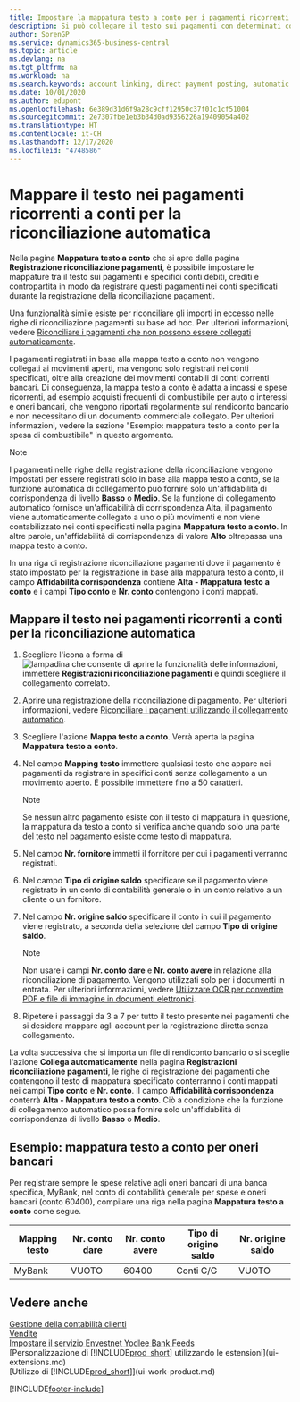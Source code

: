 ```yaml
---
title: Impostare la mappatura testo a conto per i pagamenti ricorrenti | Documenti Microsoft
description: Si può collegare il testo sui pagamenti con determinati conti, in modo che i pagamenti vengano registrati nei conti quando si effettua la registrazione riconciliazione pagamenti.
author: SorenGP
ms.service: dynamics365-business-central
ms.topic: article
ms.devlang: na
ms.tgt_pltfrm: na
ms.workload: na
ms.search.keywords: account linking, direct payment posting, automatic payment processing, reconcile payment, recurring expense, recurring cash receipt
ms.date: 10/01/2020
ms.author: edupont
ms.openlocfilehash: 6e389d31d6f9a28c9cff12950c37f01c1cf51004
ms.sourcegitcommit: 2e7307fbe1eb3b34d0ad9356226a19409054a402
ms.translationtype: HT
ms.contentlocale: it-CH
ms.lasthandoff: 12/17/2020
ms.locfileid: "4748586"
---
```

# <a name="map-text-on-recurring-payments-to-accounts-for-automatic-reconciliation"></a>Mappare il testo nei pagamenti ricorrenti a conti per la riconciliazione automatica
Nella pagina **Mappatura testo a conto** che si apre dalla pagina **Registrazione riconciliazione pagamenti**, è possibile impostare le mappature tra il testo sui pagamenti e specifici conti debiti, crediti e contropartita in modo da registrare questi pagamenti nei conti specificati durante la registrazione della riconciliazione pagamenti.

Una funzionalità simile esiste per riconciliare gli importi in eccesso nelle righe di riconciliazione pagamenti su base ad hoc. Per ulteriori informazioni, vedere [Riconciliare i pagamenti che non possono essere collegati automaticamente](receivables-how-reconcile-payments-cannot-apply-auto.md).

I pagamenti registrati in base alla mappa testo a conto non vengono collegati ai movimenti aperti, ma vengono solo registrati nei conti specificati, oltre alla creazione dei movimenti contabili di conti correnti bancari. Di conseguenza, la mappa testo a conto è adatta a incassi e spese ricorrenti, ad esempio acquisti frequenti di combustibile per auto o interessi e oneri bancari, che vengono riportati regolarmente sul rendiconto bancario e non necessitano di un documento commerciale collegato. Per ulteriori informazioni, vedere la sezione "Esempio: mappatura testo a conto per la spesa di combustibile" in questo argomento.

> [!NOTE]  
>   I pagamenti nelle righe della registrazione della riconciliazione vengono impostati per essere registrati solo in base alla mappa testo a conto, se la funzione automatica di collegamento può fornire solo un'affidabilità di corrispondenza di livello **Basso** o **Medio**. Se la funzione di collegamento automatico fornisce un'affidabilità di corrispondenza Alta, il pagamento viene automaticamente collegato a uno o più movimenti e non viene contabilizzato nei conti specificati nella pagina **Mappatura testo a conto**. In altre parole, un'affidabilità di corrispondenza di valore **Alto** oltrepassa una mappa testo a conto.

In una riga di registrazione riconciliazione pagamenti dove il pagamento è stato impostato per la registrazione in base alla mappatura testo a conto, il campo **Affidabilità corrispondenza** contiene **Alta - Mappatura testo a conto** e i campi **Tipo conto** e **Nr. conto** contengono i conti mappati.

## <a name="to-map-text-on-recurring-payments-to-accounts-for-automatic-reconciliation"></a>Mappare il testo nei pagamenti ricorrenti a conti per la riconciliazione automatica
1. Scegliere l'icona a forma di ![lampadina che consente di aprire la funzionalità delle informazioni](media/ui-search/search_small.png "Informazioni sull'operazione che si desidera eseguire"), immettere **Registrazioni riconciliazione pagamenti** e quindi scegliere il collegamento correlato.
2. Aprire una registrazione della riconciliazione di pagamento. Per ulteriori informazioni, vedere [Riconciliare i pagamenti utilizzando il collegamento automatico](receivables-how-reconcile-payments-auto-application.md).
3. Scegliere l'azione **Mappa testo a conto**. Verrà aperta la pagina **Mappatura testo a conto**.
4. Nel campo **Mapping testo** immettere qualsiasi testo che appare nei pagamenti da registrare in specifici conti senza collegamento a un movimento aperto. È possibile immettere fino a 50 caratteri.

    > [!NOTE]  
    >   Se nessun altro pagamento esiste con il testo di mappatura in questione, la mappatura da testo a conto si verifica anche quando solo una parte del testo nel pagamento esiste come testo di mappatura.
5. Nel campo **Nr. fornitore** immetti il fornitore per cui i pagamenti verranno registrati.
6. Nel campo **Tipo di origine saldo** specificare se il pagamento viene registrato in un conto di contabilità generale o in un conto relativo a un cliente o un fornitore.
7. Nel campo **Nr. origine saldo** specificare il conto in cui il pagamento viene registrato, a seconda della selezione del campo **Tipo di origine saldo**.

    > [!NOTE]
    > Non usare i campi **Nr. conto dare** e **Nr. conto avere** in relazione alla riconciliazione di pagamento. Vengono utilizzati solo per i documenti in entrata. Per ulteriori informazioni, vedere [Utilizzare OCR per convertire PDF e file di immagine in documenti elettronici](across-how-use-ocr-pdf-images-files.md).

8. Ripetere i passaggi da 3 a 7 per tutto il testo presente nei pagamenti che si desidera mappare agli account per la registrazione diretta senza collegamento.

La volta successiva che si importa un file di rendiconto bancario o si sceglie l'azione **Collega automaticamente** nella pagina **Registrazioni riconciliazione pagamenti**, le righe di registrazione dei pagamenti che contengono il testo di mappatura specificato conterranno i conti mappati nei campi **Tipo conto** e **Nr. conto**. Il campo **Affidabilità corrispondenza** conterrà **Alta - Mappatura testo a conto**. Ciò a condizione che la funzione di collegamento automatico possa fornire solo un'affidabilità di corrispondenza di livello **Basso** o **Medio**.

## <a name="example-text-to-account-mapping-for-bank-fees"></a>Esempio: mappatura testo a conto per oneri bancari

Per registrare sempre le spese relative agli oneri bancari di una banca specifica, MyBank, nel conto di contabilità generale per spese e oneri bancari (conto 60400), compilare una riga nella pagina **Mappatura testo a conto** come segue.

| Mapping testo | Nr. conto dare | Nr. conto avere | Tipo di origine saldo | Nr. origine saldo |
| --- | --- | --- | --- | --- |
| MyBank |VUOTO |60400|Conti C/G |VUOTO |

## <a name="see-also"></a>Vedere anche

[Gestione della contabilità clienti](receivables-manage-receivables.md)  
[Vendite](sales-manage-sales.md)  
[Impostare il servizio Envestnet Yodlee Bank Feeds](bank-how-setup-bank-statement-service.md)  
[Personalizzazione di [!INCLUDE[prod_short](includes/prod_short.md)] utilizzando le estensioni](ui-extensions.md)  
[Utilizzo di [!INCLUDE[prod_short](includes/prod_short.md)]](ui-work-product.md)


[!INCLUDE[footer-include](includes/footer-banner.md)]